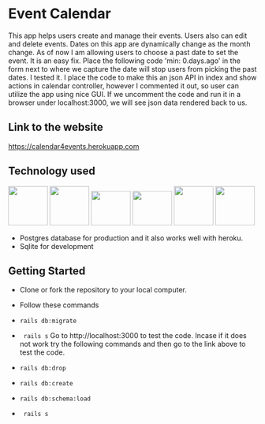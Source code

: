 # Event Calendar
This app helps users create and manage their events. Users also can edit and delete events. Dates on this app are dynamically change as the month change. As of now I am allowing users to choose a past date to set the event. It is an easy fix. Place the following code 'min: 0.days.ago' in the form next to where we capture the date will stop users from picking the past dates. I tested it. I place the code to make this an json API in index and show actions in calendar controller, however I commented it out, so user can utilize the app using nice GUI. If we uncomment the code and run it in a browser under localhost:3000, we will see json data rendered back to us.

## Link to the website
https://calendar4events.herokuapp.com

## Technology used

<img src="http://www.asti.co.in/wp-content/uploads/2017/01/html_icon.png" height="80px"  width="80px"> <img src="http://icons.iconarchive.com/icons/graphics-vibe/developer/256/css-icon.png" height="80px"  width="80px"> <img src="https://bilalamjad.net/wp-content/uploads/2015/07/bs.png" height="70px"  width="80px"> <img src="http://www.agiratech.com/wp-content/uploads/2017/09/Image-3.jpg" height="70px" width="80px"> <img src="https://images.g2crowd.com/uploads/product/image/social_landscape/social_landscape_1489695931/postgresql.png"  height="80px" width="80px"> <img src="https://upload.wikimedia.org/wikipedia/commons/thumb/3/38/SQLite370.svg/1280px-SQLite370.svg.png"  height="80px" width="80px">

* Postgres database for production and it also works well with heroku.
* Sqlite for development

## Getting Started
* Clone or fork the repository to your local computer.
* Follow these commands
* `rails db:migrate`
* ` rails s`
Go to http://localhost:3000 to test the code.
Incase if it does not work try the following commands and then go to the link above to test the code.

* `rails db:drop`
* `rails db:create`
* `rails db:schema:load`
* ` rails s`


